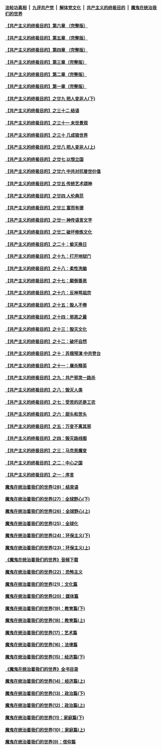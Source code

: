 ####  [法轮功真相](../../../../basic/blob/master/README.md?t=03132052) &nbsp;|&nbsp; [九评共产党](../../../../9ping.md/blob/master/README.md?t=03132052) &nbsp;|&nbsp; [解体党文化](../../../../jtdwh.md/blob/master/README.md?t=03132052)  &nbsp;|&nbsp; [共产主义的终极目的](../../../../gczydzjmd.md/blob/master/README.md?t=03132052) &nbsp;|&nbsp; [魔鬼在统治我们的世界](../../../../mgztzwmdsj.md/blob/master/README.md?t=03132052) 

#### [【共产主义的终极目的】第六章 （完整版）](../pages/nsc422/n11428913.md?t=03132052) 

#### [【共产主义的终极目的】第五章 （完整版）](../pages/nsc422/n11428912.md?t=03132052) 

#### [【共产主义的终极目的】第四章 （完整版）](../pages/nsc422/n11428907.md?t=03132052) 

#### [【共产主义的终极目的】第三章（完整版）](../pages/nsc422/n11428848.md?t=03132052) 

#### [【共产主义的终极目的】第二章（完整版）](../pages/nsc422/n11428831.md?t=03132052) 

#### [【共产主义的终极目的】第一章（完整版）](../pages/nsc422/n11417651.md?t=03132052) 

#### [【共产主义的终极目的】之廿九 把人变非人(下)](../pages/nsc422/n11344140.md?t=03132052) 

#### [【共产主义的终极目的】之三十二 结语](../pages/nsc422/n11360535.md?t=03132052) 

#### [【共产主义的终极目的】之三十一 末世景观](../pages/nsc422/n11351129.md?t=03132052) 

#### [【共产主义的终极目的】之三十 几成狼世界](../pages/nsc422/n11348280.md?t=03132052) 

#### [【共产主义的终极目的】之廿八 把人变非人(上)](../pages/nsc422/n11340492.md?t=03132052) 

#### [【共产主义的终极目的】之廿七 以恨立国](../pages/nsc422/n11336944.md?t=03132052) 

#### [【共产主义的终极目的】之廿六 中共对抗普世价值](../pages/nsc422/n11324785.md?t=03132052) 

#### [【共产主义的终极目的】之廿五 传统艺术颂神](../pages/nsc422/n11296396.md?t=03132052) 

#### [【共产主义的终极目的】之廿四 人伦典范](../pages/nsc422/n11296397.md?t=03132052) 

#### [【共产主义的终极目的】之廿三 富而有德](../pages/nsc422/n11283598.md?t=03132052) 

#### [【共产主义的终极目的】之廿一 神传语言文字](../pages/nsc422/n11263265.md?t=03132052) 

#### [【共产主义的终极目的】之廿二 破坏修炼文化](../pages/nsc422/n11245728.md?t=03132052) 

#### [【共产主义的终极目的】之二十：偷天换日](../pages/nsc422/n11238846.md?t=03132052) 

#### [【共产主义的终极目的】之十九：打开地狱门](../pages/nsc422/n11206376.md?t=03132052) 

#### [【共产主义的终极目的】之十八：柔性洗脑](../pages/nsc422/n11199994.md?t=03132052) 

#### [【共产主义的终极目的】之十七：颠倒善恶](../pages/nsc422/n11179782.md?t=03132052) 

#### [【共产主义的终极目的】之十六：反神骂祖宗](../pages/nsc422/n11166798.md?t=03132052) 

#### [【共产主义的终极目的】之十五：毁人不倦](../pages/nsc422/n11166792.md?t=03132052) 

#### [【共产主义的终极目的】之十四：邪恶之最](../pages/nsc422/n11150249.md?t=03132052) 

#### [【共产主义的终极目的】之十三：毁灭文化](../pages/nsc422/n11135227.md?t=03132052) 

#### [【共产主义的终极目的】之十二：破坏自然](../pages/nsc422/n11135214.md?t=03132052) 

#### [【共产主义的终极目的】之十：苏俄预演 中共登台](../pages/nsc422/n11118424.md?t=03132052) 

#### [【共产主义的终极目的】之十一：屠杀精英](../pages/nsc422/n11118442.md?t=03132052) 

#### [【共产主义的终极目的】之九：共产邪灵一路杀](../pages/nsc422/n11114139.md?t=03132052) 

#### [【共产主义的终极目的】之八：毁灭人类](../pages/nsc422/n11108503.md?t=03132052) 

#### [【共产主义的终极目的】之七：受苦的还是工农](../pages/nsc422/n11101809.md?t=03132052) 

#### [【共产主义的终极目的】之六：甜头和苦头](../pages/nsc422/n11096971.md?t=03132052) 

#### [【共产主义的终极目的】之五：万变不离其邪](../pages/nsc422/n11091285.md?t=03132052) 

#### [【共产主义的终极目的】之四：毁灭路线图](../pages/nsc422/n11086284.md?t=03132052) 

#### [【共产主义的终极目的】之三：马克思魔变](../pages/nsc422/n11061941.md?t=03132052) 

#### [【共产主义的终极目的】之二：中心之国](../pages/nsc422/n11047728.md?t=03132052) 

#### [【共产主义的终极目的】之一：序言](../pages/nsc422/n11086077.md?t=03132052) 

#### [魔鬼在统治着我们的世界(28)：结束语](../pages/nsc422/n10936246.md?t=03132052) 

#### [魔鬼在统治着我们的世界(27)：全球野心(下)](../pages/nsc422/n10928319.md?t=03132052) 

#### [魔鬼在统治着我们的世界(26)：全球野心(上)](../pages/nsc422/n10900318.md?t=03132052) 

#### [魔鬼在统治着我们的世界(25)：全球化](../pages/nsc422/n10788205.md?t=03132052) 

#### [魔鬼在统治着我们的世界(24)：环保主义(下)](../pages/nsc422/n10695307.md?t=03132052) 

#### [魔鬼在统治着我们的世界(23)：环保主义(上)](../pages/nsc422/n10688613.md?t=03132052) 

#### [《魔鬼在统治着我们的世界》音频下载](../pages/nsc422/n10635553.md?t=03132052) 

#### [魔鬼在统治着我们的世界(22)：恐怖主义](../pages/nsc422/n10614727.md?t=03132052) 

#### [魔鬼在统治着我们的世界(21)：文化篇](../pages/nsc422/n10597706.md?t=03132052) 

#### [魔鬼在统治着我们的世界(20)：媒体篇](../pages/nsc422/n10586579.md?t=03132052) 

#### [魔鬼在统治着我们的世界(19)：教育篇(下)](../pages/nsc422/n10564808.md?t=03132052) 

#### [魔鬼在统治着我们的世界(18)：教育篇(上)](../pages/nsc422/n10526970.md?t=03132052) 

#### [魔鬼在统治着我们的世界(17)：艺术篇](../pages/nsc422/n10499093.md?t=03132052) 

#### [魔鬼在统治着我们的世界(16)：法律篇](../pages/nsc422/n10485969.md?t=03132052) 

#### [魔鬼在统治着我们的世界(15)：经济篇(下)](../pages/nsc422/n10469975.md?t=03132052) 

#### [《魔鬼在统治着我们的世界》全书目录](../pages/nsc422/n10464261.md?t=03132052) 

#### [魔鬼在统治着我们的世界(14)：经济篇(上)](../pages/nsc422/n10457370.md?t=03132052) 

#### [魔鬼在统治着我们的世界(13)：政治篇(下)](../pages/nsc422/n10448270.md?t=03132052) 

#### [魔鬼在统治着我们的世界(12)：政治篇(上)](../pages/nsc422/n10444576.md?t=03132052) 

#### [魔鬼在统治着我们的世界(11)：家庭篇(下)](../pages/nsc422/n10440961.md?t=03132052) 

#### [魔鬼在统治着我们的世界(10)：家庭篇(上)](../pages/nsc422/n10435448.md?t=03132052) 

#### [魔鬼在统治着我们的世界(9)：信仰篇](../pages/nsc422/n10432159.md?t=03132052) 

